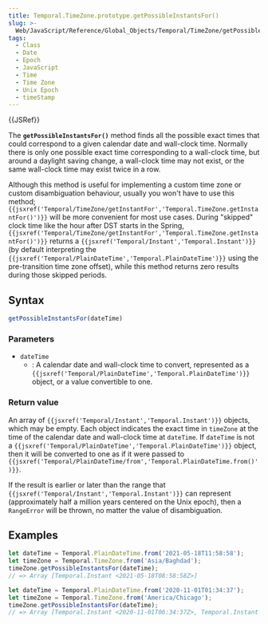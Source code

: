 ```yaml
---
title: Temporal.TimeZone.prototype.getPossibleInstantsFor()
slug: >-
  Web/JavaScript/Reference/Global_Objects/Temporal/TimeZone/getPossibleInstantsFor
tags:
  - Class
  - Date
  - Epoch
  - JavaScript
  - Time
  - Time Zone
  - Unix Epoch
  - timeStamp
---
```

{{JSRef}}

<p class="summary"><span class="seoSummary">The <strong><code>getPossibleInstantsFor()</code></strong> method finds all the possible exact times that could correspond to a given calendar date and wall-clock time.</span> Normally there is only one possible exact time corresponding to a wall-clock time, but around a daylight saving change, a wall-clock time may not exist, or the same wall-clock time may exist twice in a row.</p>

Although this method is useful for implementing a custom time zone or custom
disambiguation behaviour, usually you won't have to use this method;
`{{jsxref('Temporal/TimeZone/getInstantFor','Temporal.TimeZone.getInstantFor()')}}`
will be more convenient for most use cases. During "skipped" clock time like the
hour after DST starts in the Spring,
`{{jsxref('Temporal/TimeZone/getInstantFor','Temporal.TimeZone.getInstantFor()')}}`
returns a `{{jsxref('Temporal/Instant','Temporal.Instant')}}` (by
default interpreting the
`{{jsxref('Temporal/PlainDateTime','Temporal.PlainDateTime')}}`
using the pre-transition time zone offset), while this method returns zero
results during those skipped periods.

## Syntax

```js
getPossibleInstantsFor(dateTime)
```

### Parameters

- `dateTime`
  - : A calendar date and wall-clock time to convert, represented as a
    `{{jsxref('Temporal/PlainDateTime','Temporal.PlainDateTime')}}`
    object, or a value convertible to one.

### Return value

An array of `{{jsxref('Temporal/Instant','Temporal.Instant')}}`
objects, which may be empty. Each object indicates the exact time in `timeZone`
at the time of the calendar date and wall-clock time at `dateTime`. If
`dateTime` is not a
`{{jsxref('Temporal/PlainDateTime','Temporal.PlainDateTime')}}`
object, then it will be converted to one as if it were passed to
`{{jsxref('Temporal/PlainDateTime/from','Temporal.PlainDateTime.from()')}}`.

If the result is earlier or later than the range that
`{{jsxref('Temporal/Instant','Temporal.Instant')}}` can represent
(approximately half a million years centered on the Unix epoch), then a
`RangeError` will be thrown, no matter the value of disambiguation.

## Examples

```js
let dateTime = Temporal.PlainDateTime.from('2021-05-18T11:58:58');
let timeZone = Temporal.TimeZone.from('Asia/Baghdad');
timeZone.getPossibleInstantsFor(dateTime);
// => Array [Temporal.Instant <2021-05-18T08:58:58Z>]
```

```js
let dateTime = Temporal.PlainDateTime.from('2020-11-01T01:34:37');
let timeZone = Temporal.TimeZone.from('America/Chicago');
timeZone.getPossibleInstantsFor(dateTime);
// => Array [Temporal.Instant <2020-11-01T06:34:37Z>, Temporal.Instant <2020-11-01T07:34:37Z>]
```
